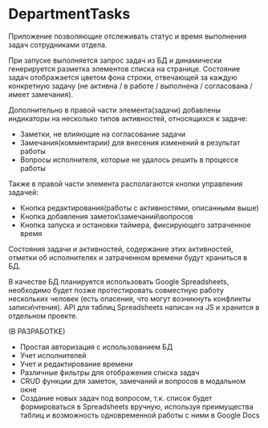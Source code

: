 # DepartmentTasks

Приложение позволяющие отслеживать статус и время выполнения задач сотрудниками отдела.

При запуске выполняется запрос задач из БД и динамически генерируется разметка элементов списка на странице. Состояние задач отображается цветом фона строки, отвечающей за каждую конкретную задачу (не активна / в работе / выполнена / согласована / имеет замечания).

Дополнительно в правой части элемента(задачи) добавлены индикаторы на несколько типов активностей, относящихся к задаче:

- Заметки, не влияющие на согласование задачи
- Замечания(комментарии) для внесения изменений в результат работы
- Вопросы исполнителя, которые не удалось решить в процессе работы

Также в правой части элемента располагаются кнопки управления задачей:

- Кнопка редактирования(работы с активностями, описанными выше)
- Кнопка добавления заметок\замечаний\вопросов
- Кнопка запуска и остановки таймера, фиксирующего затраченное время

Состояния задачи и активностей, содержание этих активностей, отметки об исполнителях и затраченном времени будут храниться в БД.

В качестве БД планируется использовать Google Spreadsheets, необходимо будет позже протестировать совместную работу нескольких человек (есть опасения, что могут возникнуть конфликты записи\чтения). API для таблиц Spreadsheets написан на JS и хранится в отдельном проекте.

(В РАЗРАБОТКЕ)

- Простая авторизация с использованием БД
- Учет исполнителей
- Учет и редактирование времени
- Различные фильтры для отображения списка задач
- CRUD функции для заметок, замечаний и вопросов в модальном окне
- Создание новых задач под вопросом, т.к. список будет формироваться в Spreadsheets вручную, используя преимущества таблиц и возможность одновременной работы с ними в Google Docs
